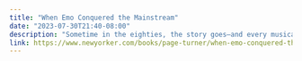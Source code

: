 ```yaml
---
title: "When Emo Conquered the Mainstream"
date: "2023-07-30T21:40-08:00"
description: "Sometime in the eighties, the story goes—and every musical genre is ultimately a story—a few bands in America’s hypermasculine hardcore-punk scene started making music with poetic, emotionally vulnerable lyrics, and people called this music “emo,” as in “emocore,” as in “emotional hardcore."
link: https://www.newyorker.com/books/page-turner/when-emo-conquered-the-mainstream
---
```

